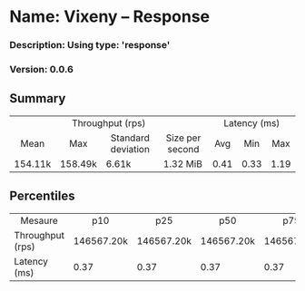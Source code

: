 # Name: Vixeny – Response 
  ### Description: Using type: 'response'
  ### Version: 0.0.6

## Summary
<table>
<tr>
    <td align="center" colspan="4">Throughput (rps)</td>
    <td align="center" colspan="3">Latency (ms)</td>
</tr>
<tr>
    <td align="center">Mean</td>
    <td align="center">Max</td>
    <td align="center">Standard deviation</td>
    <td align="center">Size per second</td>
    <td align="center">Avg</td>
    <td align="center">Min</td>
    <td align="center">Max</td>
</tr>
<tr>
    <td>154.11k</td>
    <td>158.49k</td>
    <td>6.61k</td>
    <td>1.32 MiB</td>
    <td>0.41</td>
    <td>0.33</td>
    <td>1.19</td>
</tr>
</table>

## Percentiles

<table>
<tr>
  <td align="center">Mesaure</td>
  <td align="center">p10</td>
  <td align="center">p25</td>
  <td align="center">p50</td>
  <td align="center">p75</td>
  <td align="center">p90</td>
  <td align="center">p95</td>
  <td align="center">p99</td>
</tr>
<tr>
  <td>Throughput (rps)</td>
  <td>146567.20k</td>
  <td>146567.20k</td>
  <td>146567.20k</td>
  <td>146567.20k</td>
  <td>158074.05k</td>
  <td>158494.19k</td>
  <td>158494.19k</td>
</tr>
<tr>
  <td>Latency (ms)</td>
  <td>0.37</td>
  <td>0.37</td>
  <td>0.37</td>
  <td>0.37</td>
  <td>0.45</td>
  <td>0.49</td>
  <td>0.54</td>
</tr>
</table>

